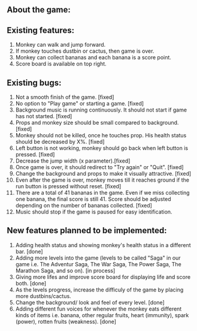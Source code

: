 ## About the game:

## Existing features:

1. Monkey can walk and jump forward.
2. If monkey touches dustbin or cactus, then game is over.
3. Monkey can collect bananas and each banana is a score point.
4. Score board is available on top right.

## Existing bugs:

1. Not a smooth finish of the game. [fixed]
2. No option to "Play game" or starting a game. [fixed]
3. Background music is running continuously. It should not start if game has not started. [fixed]
5. Props and monkey size should be small compared to background. [fixed]
6. Monkey should not be killed, once he touches prop. His health status should be decreased by X%. [fixed]
7. Left button is not working, monkey should go back when left button is pressed. [fixed]
8. Decrease the jump width (x parameter).[fixed]
9. Once game is over, it should redirect to "Try again" or "Quit". [fixed]
10. Change the background and props to make it visually attractive. [fixed]
11. Even after the game is over, monkey moves till it reaches ground if the run button is pressed without reset. [fixed]
12. There are a total of 41 bananas in the game. Even if we miss collecting one banana, the final score is still 41. Score should be adjusted depending on the number of bananas collected. [fixed]
13. Music should stop if the game is paused for easy identification. 

## New features planned to be implemented:

1. Adding health status and showing monkey's health status in a different bar. [done]
2. Adding more levels into the game (levels to be called "Saga" in our game i.e. The Adventur Saga, The War Saga, The Power Saga, The Marathon Saga, and so on). [in process]
3. Giving more lifes and improve score board for displaying life and score both. [done]
4. As the levels progress, increase the difficuly of the game by placing more dustbins/cactus. 
5. Change the background/ look and feel of every level. [done]
6. Adding different fun voices for whenever the monkey eats different kinds of items i.e. banana, other regular fruits, heart (immunity), spark (power), rotten fruits (weakness).  [done]




